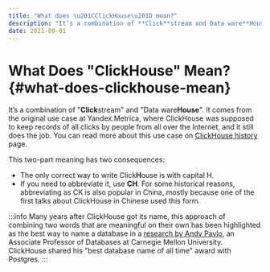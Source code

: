 ```yaml
---
title: "What does \u201CClickHouse\u201D mean?"
description: "It’s a combination of **Click**stream and Data ware**House**. It comes from the original use case at Yandex.Metrica, where ClickHouse was supposed to keep records of all clicks by people from all over the Internet, and it still does the job."
date: 2021-09-01
---
```


# What Does "ClickHouse" Mean? {#what-does-clickhouse-mean}

It’s a combination of "**Click**stream" and "Data ware**House**". It comes from the original use case at Yandex.Metrica, where ClickHouse was supposed to keep records of all clicks by people from all over the Internet, and it still does the job. You can read more about this use case on [ClickHouse history](https://clickhouse.com/docs/en/about-us/history) page.

<!-- truncate -->

This two-part meaning has two consequences:

- The only correct way to write Click**H**ouse is with capital H.
- If you need to abbreviate it, use **CH**. For some historical reasons, abbreviating as CK is also popular in China, mostly because one of the first talks about ClickHouse in Chinese used this form.

:::info
Many years after ClickHouse got its name, this approach of combining two words that are meaningful on their own has been highlighted as the best way to name a database in a [research by Andy Pavlo](https://www.cs.cmu.edu/~pavlo/blog/2020/03/on-naming-a-database-management-system.html), an Associate Professor of Databases at Carnegie Mellon University. ClickHouse shared his "best database name of all time" award with Postgres.
:::